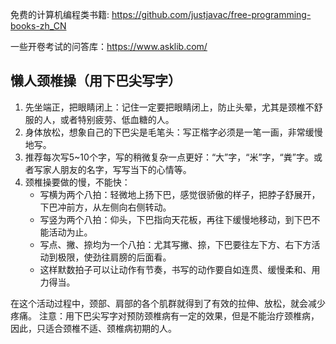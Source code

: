 免费的计算机编程类书籍: https://github.com/justjavac/free-programming-books-zh_CN

一些开卷考试的问答库：https://www.asklib.com/

## 懒人颈椎操（用下巴尖写字）
1. 先坐端正，把眼睛闭上：记住一定要把眼睛闭上，防止头晕，尤其是颈椎不舒服的人，或者特别疲劳、低血糖的人。
2. 身体放松，想象自己的下巴尖是毛笔头：写正楷字必须是一笔一画，非常缓慢地写。
3. 推荐每次写5~10个字，写的稍微复杂一点更好：“大”字，“米”字，“粪”字。或者写家人朋友的名字，写写当下的心情等。
4. 颈椎操要做的慢，不能快：
    - 写横为两个八拍：轻微地上扬下巴，感觉很骄傲的样子，把脖子舒展开，下巴冲前方，从左侧向右侧转动。
    - 写竖为两个八拍：仰头，下巴指向天花板，再往下缓慢地移动，到下巴不能活动为止。
    - 写点、撇、捺均为一个八拍：尤其写撇、捺，下巴要往左下方、右下方活动到极限，使劲往肩膀的后面看。
    - 这样默数拍子可以让动作有节奏，书写的动作要自如连贯、缓慢柔和、用力得当。

在这个活动过程中，颈部、肩部的各个肌群就得到了有效的拉伸、放松，就会减少疼痛。
注意：用下巴尖写字对预防颈椎病有一定的效果，但是不能治疗颈椎病，因此，只适合颈椎不适、颈椎病初期的人。
